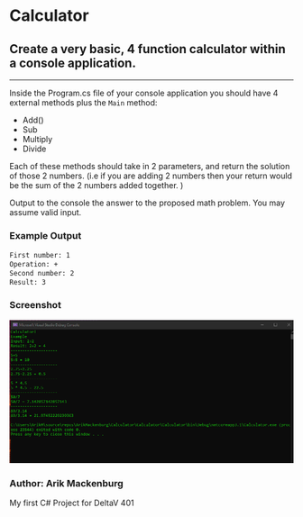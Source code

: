# Calculator
## Create a very basic, 4 function calculator within a console application.
---------------------------------------------------------------------------
Inside the Program.cs file of your console application you should have 4 external methods plus the ```Main``` method:
+ Add()
+ Sub
+ Multiply
+ Divide

Each of these methods should take in 2 parameters, and return the solution of those 2 numbers. (i.e if you are adding 2 numbers then your return would be the sum of the 2 numbers added together. )

Output to the console the answer to the proposed math problem. You may assume valid input.

### Example Output
```
First number: 1
Operation: +
Second number: 2
Result: 3
```
### Screenshot
![Screenshot](./images/screenshot.png)
### Author: Arik Mackenburg
My first C# Project for DeltaV 401
